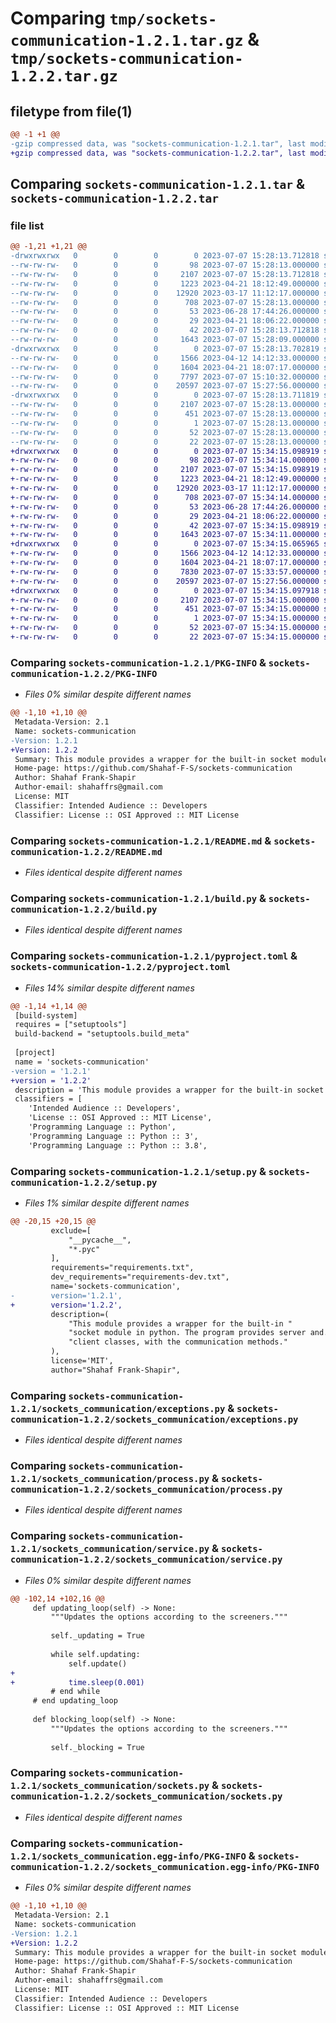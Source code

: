 # Comparing `tmp/sockets-communication-1.2.1.tar.gz` & `tmp/sockets-communication-1.2.2.tar.gz`

## filetype from file(1)

```diff
@@ -1 +1 @@
-gzip compressed data, was "sockets-communication-1.2.1.tar", last modified: Fri Jul  7 15:28:13 2023, max compression
+gzip compressed data, was "sockets-communication-1.2.2.tar", last modified: Fri Jul  7 15:34:15 2023, max compression
```

## Comparing `sockets-communication-1.2.1.tar` & `sockets-communication-1.2.2.tar`

### file list

```diff
@@ -1,21 +1,21 @@
-drwxrwxrwx   0        0        0        0 2023-07-07 15:28:13.712818 sockets-communication-1.2.1/
--rw-rw-rw-   0        0        0       98 2023-07-07 15:28:13.000000 sockets-communication-1.2.1/MANIFEST.in
--rw-rw-rw-   0        0        0     2107 2023-07-07 15:28:13.712818 sockets-communication-1.2.1/PKG-INFO
--rw-rw-rw-   0        0        0     1223 2023-04-21 18:12:49.000000 sockets-communication-1.2.1/README.md
--rw-rw-rw-   0        0        0    12920 2023-03-17 11:12:17.000000 sockets-communication-1.2.1/build.py
--rw-rw-rw-   0        0        0      708 2023-07-07 15:28:13.000000 sockets-communication-1.2.1/pyproject.toml
--rw-rw-rw-   0        0        0       53 2023-06-28 17:44:26.000000 sockets-communication-1.2.1/requirements-dev.txt
--rw-rw-rw-   0        0        0       29 2023-04-21 18:06:22.000000 sockets-communication-1.2.1/requirements.txt
--rw-rw-rw-   0        0        0       42 2023-07-07 15:28:13.712818 sockets-communication-1.2.1/setup.cfg
--rw-rw-rw-   0        0        0     1643 2023-07-07 15:28:09.000000 sockets-communication-1.2.1/setup.py
-drwxrwxrwx   0        0        0        0 2023-07-07 15:28:13.702819 sockets-communication-1.2.1/sockets_communication/
--rw-rw-rw-   0        0        0     1566 2023-04-12 14:12:33.000000 sockets-communication-1.2.1/sockets_communication/exceptions.py
--rw-rw-rw-   0        0        0     1604 2023-04-21 18:07:17.000000 sockets-communication-1.2.1/sockets_communication/process.py
--rw-rw-rw-   0        0        0     7797 2023-07-07 15:10:32.000000 sockets-communication-1.2.1/sockets_communication/service.py
--rw-rw-rw-   0        0        0    20597 2023-07-07 15:27:56.000000 sockets-communication-1.2.1/sockets_communication/sockets.py
-drwxrwxrwx   0        0        0        0 2023-07-07 15:28:13.711819 sockets-communication-1.2.1/sockets_communication.egg-info/
--rw-rw-rw-   0        0        0     2107 2023-07-07 15:28:13.000000 sockets-communication-1.2.1/sockets_communication.egg-info/PKG-INFO
--rw-rw-rw-   0        0        0      451 2023-07-07 15:28:13.000000 sockets-communication-1.2.1/sockets_communication.egg-info/SOURCES.txt
--rw-rw-rw-   0        0        0        1 2023-07-07 15:28:13.000000 sockets-communication-1.2.1/sockets_communication.egg-info/dependency_links.txt
--rw-rw-rw-   0        0        0       52 2023-07-07 15:28:13.000000 sockets-communication-1.2.1/sockets_communication.egg-info/requires.txt
--rw-rw-rw-   0        0        0       22 2023-07-07 15:28:13.000000 sockets-communication-1.2.1/sockets_communication.egg-info/top_level.txt
+drwxrwxrwx   0        0        0        0 2023-07-07 15:34:15.098919 sockets-communication-1.2.2/
+-rw-rw-rw-   0        0        0       98 2023-07-07 15:34:14.000000 sockets-communication-1.2.2/MANIFEST.in
+-rw-rw-rw-   0        0        0     2107 2023-07-07 15:34:15.098919 sockets-communication-1.2.2/PKG-INFO
+-rw-rw-rw-   0        0        0     1223 2023-04-21 18:12:49.000000 sockets-communication-1.2.2/README.md
+-rw-rw-rw-   0        0        0    12920 2023-03-17 11:12:17.000000 sockets-communication-1.2.2/build.py
+-rw-rw-rw-   0        0        0      708 2023-07-07 15:34:14.000000 sockets-communication-1.2.2/pyproject.toml
+-rw-rw-rw-   0        0        0       53 2023-06-28 17:44:26.000000 sockets-communication-1.2.2/requirements-dev.txt
+-rw-rw-rw-   0        0        0       29 2023-04-21 18:06:22.000000 sockets-communication-1.2.2/requirements.txt
+-rw-rw-rw-   0        0        0       42 2023-07-07 15:34:15.098919 sockets-communication-1.2.2/setup.cfg
+-rw-rw-rw-   0        0        0     1643 2023-07-07 15:34:11.000000 sockets-communication-1.2.2/setup.py
+drwxrwxrwx   0        0        0        0 2023-07-07 15:34:15.065965 sockets-communication-1.2.2/sockets_communication/
+-rw-rw-rw-   0        0        0     1566 2023-04-12 14:12:33.000000 sockets-communication-1.2.2/sockets_communication/exceptions.py
+-rw-rw-rw-   0        0        0     1604 2023-04-21 18:07:17.000000 sockets-communication-1.2.2/sockets_communication/process.py
+-rw-rw-rw-   0        0        0     7830 2023-07-07 15:33:57.000000 sockets-communication-1.2.2/sockets_communication/service.py
+-rw-rw-rw-   0        0        0    20597 2023-07-07 15:27:56.000000 sockets-communication-1.2.2/sockets_communication/sockets.py
+drwxrwxrwx   0        0        0        0 2023-07-07 15:34:15.097918 sockets-communication-1.2.2/sockets_communication.egg-info/
+-rw-rw-rw-   0        0        0     2107 2023-07-07 15:34:15.000000 sockets-communication-1.2.2/sockets_communication.egg-info/PKG-INFO
+-rw-rw-rw-   0        0        0      451 2023-07-07 15:34:15.000000 sockets-communication-1.2.2/sockets_communication.egg-info/SOURCES.txt
+-rw-rw-rw-   0        0        0        1 2023-07-07 15:34:15.000000 sockets-communication-1.2.2/sockets_communication.egg-info/dependency_links.txt
+-rw-rw-rw-   0        0        0       52 2023-07-07 15:34:15.000000 sockets-communication-1.2.2/sockets_communication.egg-info/requires.txt
+-rw-rw-rw-   0        0        0       22 2023-07-07 15:34:15.000000 sockets-communication-1.2.2/sockets_communication.egg-info/top_level.txt
```

### Comparing `sockets-communication-1.2.1/PKG-INFO` & `sockets-communication-1.2.2/PKG-INFO`

 * *Files 0% similar despite different names*

```diff
@@ -1,10 +1,10 @@
 Metadata-Version: 2.1
 Name: sockets-communication
-Version: 1.2.1
+Version: 1.2.2
 Summary: This module provides a wrapper for the built-in socket module in python. The program provides server and. client classes, with the communication methods.
 Home-page: https://github.com/Shahaf-F-S/sockets-communication
 Author: Shahaf Frank-Shapir
 Author-email: shahaffrs@gmail.com
 License: MIT
 Classifier: Intended Audience :: Developers
 Classifier: License :: OSI Approved :: MIT License
```

### Comparing `sockets-communication-1.2.1/README.md` & `sockets-communication-1.2.2/README.md`

 * *Files identical despite different names*

### Comparing `sockets-communication-1.2.1/build.py` & `sockets-communication-1.2.2/build.py`

 * *Files identical despite different names*

### Comparing `sockets-communication-1.2.1/pyproject.toml` & `sockets-communication-1.2.2/pyproject.toml`

 * *Files 14% similar despite different names*

```diff
@@ -1,14 +1,14 @@
 [build-system]
 requires = ["setuptools"]
 build-backend = "setuptools.build_meta"
 
 [project]
 name = 'sockets-communication'
-version = '1.2.1'
+version = '1.2.2'
 description = 'This module provides a wrapper for the built-in socket module in python. The program provides server and. client classes, with the communication methods.'
 classifiers = [
 	'Intended Audience :: Developers',
 	'License :: OSI Approved :: MIT License',
 	'Programming Language :: Python',
 	'Programming Language :: Python :: 3',
 	'Programming Language :: Python :: 3.8',
```

### Comparing `sockets-communication-1.2.1/setup.py` & `sockets-communication-1.2.2/setup.py`

 * *Files 1% similar despite different names*

```diff
@@ -20,15 +20,15 @@
         exclude=[
             "__pycache__",
             "*.pyc"
         ],
         requirements="requirements.txt",
         dev_requirements="requirements-dev.txt",
         name='sockets-communication',
-        version='1.2.1',
+        version='1.2.2',
         description=(
             "This module provides a wrapper for the built-in "
             "socket module in python. The program provides server and. "
             "client classes, with the communication methods."
         ),
         license='MIT',
         author="Shahaf Frank-Shapir",
```

### Comparing `sockets-communication-1.2.1/sockets_communication/exceptions.py` & `sockets-communication-1.2.2/sockets_communication/exceptions.py`

 * *Files identical despite different names*

### Comparing `sockets-communication-1.2.1/sockets_communication/process.py` & `sockets-communication-1.2.2/sockets_communication/process.py`

 * *Files identical despite different names*

### Comparing `sockets-communication-1.2.1/sockets_communication/service.py` & `sockets-communication-1.2.2/sockets_communication/service.py`

 * *Files 0% similar despite different names*

```diff
@@ -102,14 +102,16 @@
     def updating_loop(self) -> None:
         """Updates the options according to the screeners."""
 
         self._updating = True
 
         while self.updating:
             self.update()
+
+            time.sleep(0.001)
         # end while
     # end updating_loop
 
     def blocking_loop(self) -> None:
         """Updates the options according to the screeners."""
 
         self._blocking = True
```

### Comparing `sockets-communication-1.2.1/sockets_communication/sockets.py` & `sockets-communication-1.2.2/sockets_communication/sockets.py`

 * *Files identical despite different names*

### Comparing `sockets-communication-1.2.1/sockets_communication.egg-info/PKG-INFO` & `sockets-communication-1.2.2/sockets_communication.egg-info/PKG-INFO`

 * *Files 0% similar despite different names*

```diff
@@ -1,10 +1,10 @@
 Metadata-Version: 2.1
 Name: sockets-communication
-Version: 1.2.1
+Version: 1.2.2
 Summary: This module provides a wrapper for the built-in socket module in python. The program provides server and. client classes, with the communication methods.
 Home-page: https://github.com/Shahaf-F-S/sockets-communication
 Author: Shahaf Frank-Shapir
 Author-email: shahaffrs@gmail.com
 License: MIT
 Classifier: Intended Audience :: Developers
 Classifier: License :: OSI Approved :: MIT License
```

